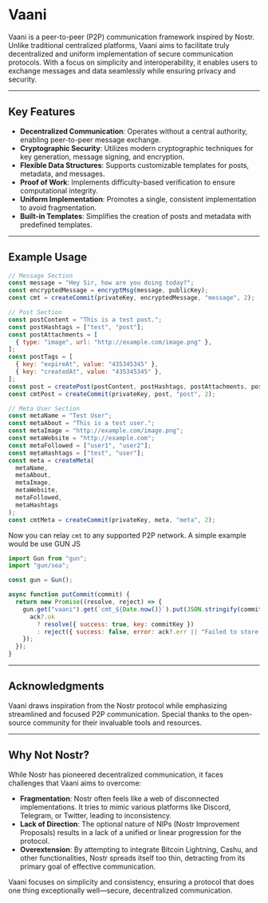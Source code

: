 # Vaani

Vaani is a peer-to-peer (P2P) communication framework inspired by Nostr. Unlike traditional centralized platforms, Vaani aims to facilitate truly decentralized and uniform implementation of secure communication protocols. With a focus on simplicity and interoperability, it enables users to exchange messages and data seamlessly while ensuring privacy and security.

---

## Key Features

- **Decentralized Communication**: Operates without a central authority, enabling peer-to-peer message exchange.
- **Cryptographic Security**: Utilizes modern cryptographic techniques for key generation, message signing, and encryption.
- **Flexible Data Structures**: Supports customizable templates for posts, metadata, and messages.
- **Proof of Work**: Implements difficulty-based verification to ensure computational integrity.
- **Uniform Implementation**: Promotes a single, consistent implementation to avoid fragmentation.
- **Built-in Templates**: Simplifies the creation of posts and metadata with predefined templates.

---

## Example Usage

```javascript
// Message Section
const message = "Hey Sir, how are you doing today?";
const encryptedMessage = encryptMsg(message, publicKey);
const cmt = createCommit(privateKey, encryptedMessage, "message", 2);

// Post Section
const postContent = "This is a test post.";
const postHashtags = ["test", "post"];
const postAttachments = [
  { type: "image", url: "http://example.com/image.png" },
];
const postTags = [
  { key: "expireAt", value: "435345345" },
  { key: "createdAt", value: "435345345" },
];
const post = createPost(postContent, postHashtags, postAttachments, postTags);
const cmtPost = createCommit(privateKey, post, "post", 2);

// Meta User Section
const metaName = "Test User";
const metaAbout = "This is a test user.";
const metaImage = "http://example.com/image.png";
const metaWebsite = "http://example.com";
const metaFollowed = ["user1", "user2"];
const metaHashtags = ["test", "user"];
const meta = createMeta(
  metaName,
  metaAbout,
  metaImage,
  metaWebsite,
  metaFollowed,
  metaHashtags
);
const cmtMeta = createCommit(privateKey, meta, "meta", 2);
```

Now you can relay `cmt` to any supported P2P network. A simple example would be use GUN JS 

```javascript
import Gun from "gun";
import "gun/sea";

const gun = Gun();

async function putCommit(commit) {
  return new Promise((resolve, reject) => {
    gun.get("vaani").get(`cmt_${Date.now()}`).put(JSON.stringify(commit), (ack) => {
      ack?.ok
        ? resolve({ success: true, key: commitKey })
        : reject({ success: false, error: ack?.err || "Failed to store commit" });
    });
  });
}

```


---

## Acknowledgments

Vaani draws inspiration from the Nostr protocol while emphasizing streamlined and focused P2P communication. Special thanks to the open-source community for their invaluable tools and resources.

---

## Why Not Nostr?

While Nostr has pioneered decentralized communication, it faces challenges that Vaani aims to overcome:

- **Fragmentation**: Nostr often feels like a web of disconnected implementations. It tries to mimic various platforms like Discord, Telegram, or Twitter, leading to inconsistency.
- **Lack of Direction**: The optional nature of NIPs (Nostr Improvement Proposals) results in a lack of a unified or linear progression for the protocol.
- **Overextension**: By attempting to integrate Bitcoin Lightning, Cashu, and other functionalities, Nostr spreads itself too thin, detracting from its primary goal of effective communication.

Vaani focuses on simplicity and consistency, ensuring a protocol that does one thing exceptionally well—secure, decentralized communication.
